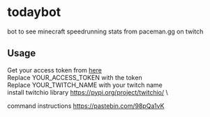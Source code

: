 # todaybot
 bot to see minecraft speedrunning stats from paceman.gg on twitch

## Usage
Get your access token from [here](https://twitchtokengenerator.com/) \
Replace YOUR_ACCESS_TOKEN with the token\
Replace YOUR_TWITCH_NAME with your twitch name\
install twitchio library https://pypi.org/project/twitchio/ \

command instructions https://pastebin.com/98pQa1vK